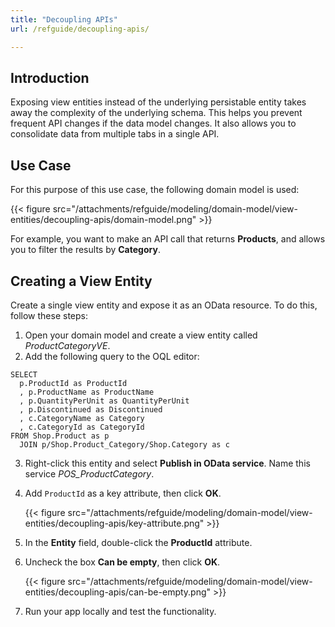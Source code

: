 ```yaml
---
title: "Decoupling APIs"
url: /refguide/decoupling-apis/

---
```


## Introduction

Exposing view entities instead of the underlying persistable entity takes away the complexity of the underlying schema. This helps you prevent frequent API changes if the data model changes. It also allows you to consolidate data from multiple tabs in a single API.

## Use Case

For this purpose of this use case, the following domain model is used:

{{< figure src="/attachments/refguide/modeling/domain-model/view-entities/decoupling-apis/domain-model.png" >}}

For example, you want to make an API call that returns **Products**, and allows you to filter the results by **Category**. 

## Creating a View Entity

Create a single view entity and expose it as an OData resource. To do this, follow these steps: 

1. Open your domain model and create a view entity called *ProductCategoryVE*.
2. Add the following query to the OQL editor:

  ```
  SELECT
    p.ProductId as ProductId
    , p.ProductName as ProductName
    , p.QuantityPerUnit as QuantityPerUnit
    , p.Discontinued as Discontinued
    , c.CategoryName as Category
    , c.CategoryId as CategoryId
  FROM Shop.Product as p
    JOIN p/Shop.Product_Category/Shop.Category as c
  ```

3. Right-click this entity and select **Publish in OData service**. Name this service *POS_ProductCategory*.
4. Add `ProductId` as a key attribute, then click **OK**.

     {{< figure src="/attachments/refguide/modeling/domain-model/view-entities/decoupling-apis/key-attribute.png" >}}


5. In the **Entity** field, double-click the **ProductId** attribute. 
6. Uncheck the box **Can be empty**, then click **OK**. 
   
    {{< figure src="/attachments/refguide/modeling/domain-model/view-entities/decoupling-apis/can-be-empty.png" >}}

7. Run your app locally and test the functionality. 
